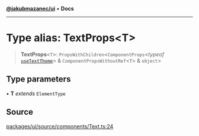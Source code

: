 [**@jakubmazanec/ui**](../README.md) • **Docs**

---

# Type alias: TextProps\<T\>

> **TextProps**\<`T`\>: `PropsWithChildren`\<`ComponentProps`\<_typeof_
> [`useTextTheme`](../functions/useTextTheme.md)\> & `ComponentPropsWithoutRef`\<`T`\> & `object`\>

## Type parameters

• **T** _extends_ `ElementType`

## Source

[packages/ui/source/components/Text.ts:24](https://github.com/jakubmazanec/tools/blob/bb20df5276ddb119762948adc2cda520aef09f0f/packages/ui/source/components/Text.ts#L24)
